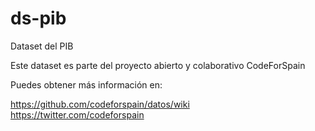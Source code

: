 # ds-pib
Dataset del PIB

Este dataset es parte del proyecto abierto y colaborativo CodeForSpain

Puedes obtener más información en:

https://github.com/codeforspain/datos/wiki
https://twitter.com/codeforspain
